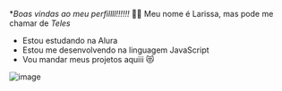 **Boas vindas ao meu perfillll!!!!!!* 💙💙
Meu nome é Larissa, mas pode me chamar de *Teles*

- Estou estudando na Alura 
- Estou me desenvolvendo na linguagem JavaScript
- Vou mandar meus projetos aquiii 😻
  
![image](https://github.com/user-attachments/assets/2aff4f46-0af0-44c0-a6b1-97d342d98606)
